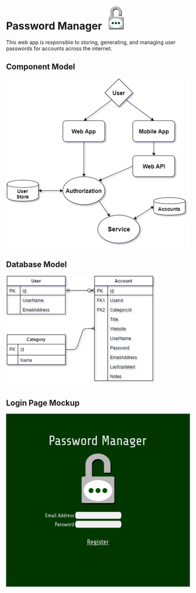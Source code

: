 # Password Manager <img src="./design/AppLogo_01.png" width="64"/>
This web app is responsible to storing, generating, and managing user passwords for accounts across the internet.

## Component Model
![Component Model](./design/ComponentModel_01.png)

## Database Model
![DB Model](./design/EntityRelationship_01.png)

## Login Page Mockup
![Login](./design/LandingPage_MockUp_01.png)
